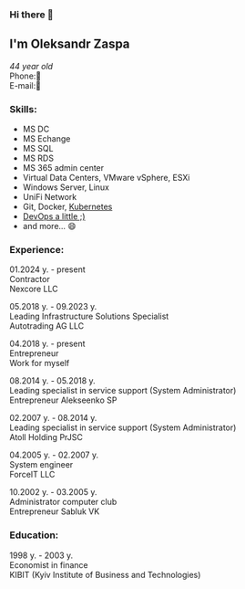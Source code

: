 ### Hi there 👋

## I'm Oleksandr Zaspa
*44 year old*<br>
Phone:🔭<br>
E-mail:🔭<br>

### Skills:

- MS DC
- MS Echange
- MS SQL
- MS RDS
- MS 365 admin center 
- Virtual Data Centers, VMware vSphere, ESXi
- Windows Server, Linux
- UniFi Network
- Git, Docker, [Kubernetes](https://certs.prometheus.org.ua/downloads/4e113a312e9b4d7fa1211e7fe35b9d18/Certificate.pdf)
- [DevOps a little ;) ](https://certs.prometheus.org.ua/downloads/c62c8b0b3cd64e868592a9f05c5a6ee2/Certificate.pdf)
- and more... 😄

### Experience:
01.2024 y. - present<br>
Сontractor<br>
Nexcore LLC<br>

05.2018 y. - 09.2023 y.<br>
Leading Infrastructure Solutions Specialist<br>
Autotrading AG LLC<br>

04.2018 y. - present<br>
Entrepreneur<br>
Work for myself<br>

08.2014 y. - 05.2018 y.<br>
Leading specialist in service support (System Administrator)<br>
Entrepreneur Alekseenko SP<br>

02.2007 y. - 08.2014 y.<br>
Leading specialist in service support (System Administrator)<br>
Atoll Holding PrJSC<br>

04.2005 y. - 02.2007 y.<br>
System engineer<br>
ForceIT LLC<br>

10.2002 y. - 03.2005 y.<br>
Administrator computer club<br> 
Entrepreneur Sabluk VK<br>

### Education:

1998 y. - 2003 y.<br>
Economist in finance<br>
KIBIT (Kyiv Institute of Business and Technologies)<br>

<!--
**Setiuss/Setiuss** is a ✨ _special_ ✨ repository because its `README.md` (this file) appears on your GitHub profile.

Here are some ideas to get you started:

- 🔭 I’m currently working on ...
- 🌱 I’m currently learning ...
- 👯 I’m looking to collaborate on ...
- 🤔 I’m looking for help with ...
- 💬 Ask me about ...
- 📫 How to reach me: ...
- 😄 Pronouns: ...
- ⚡ Fun fact: ...
-->
